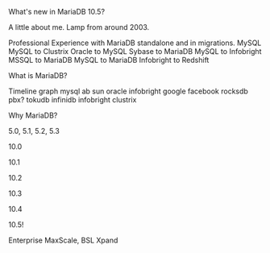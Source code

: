 What's new in MariaDB 10.5?

A little about me.
Lamp from around 2003.

Professional Experience with MariaDB standalone and in migrations.
MySQL
MySQL to Clustrix
Oracle to MySQL
Sybase to MariaDB
MySQL to Infobright
MSSQL to MariaDB
MySQL to MariaDB
Infobright to Redshift

What is MariaDB?

Timeline graph
mysql ab
sun
oracle
infobright
google
facebook
rocksdb
pbx?
tokudb
infinidb
infobright
clustrix

Why MariaDB?

5.0, 5.1, 5.2, 5.3

10.0

10.1

10.2

10.3

10.4

10.5!


Enterprise
MaxScale, BSL
Xpand
